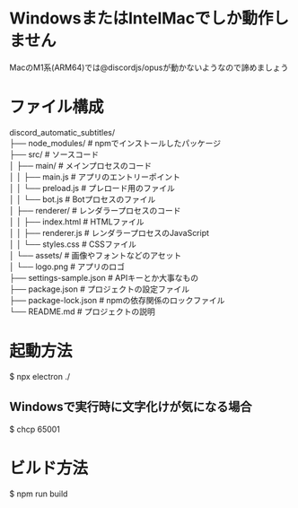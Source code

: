 # WindowsまたはIntelMacでしか動作しません
MacのM1系(ARM64)では@discordjs/opusが動かないようなので諦めましょう

# ファイル構成
discord_automatic_subtitles/  
├── node_modules/          # npmでインストールしたパッケージ  
├── src/                   # ソースコード  
│   ├── main/              # メインプロセスのコード  
│   │   ├── main.js        # アプリのエントリーポイント  
│   │   └── preload.js     # プレロード用のファイル  
│   │   └── bot.js         # Botプロセスのファイル  
│   ├── renderer/          # レンダラープロセスのコード  
│   │   ├── index.html     # HTMLファイル  
│   │   ├── renderer.js    # レンダラープロセスのJavaScript  
│   │   └── styles.css     # CSSファイル  
│   └── assets/            # 画像やフォントなどのアセット  
│       └── logo.png       # アプリのロゴ  
├── settings-sample.json   # APIキーとか大事なもの  
├── package.json           # プロジェクトの設定ファイル  
├── package-lock.json      # npmの依存関係のロックファイル  
└── README.md              # プロジェクトの説明  

# 起動方法
$ npx electron ./

## Windowsで実行時に文字化けが気になる場合
$ chcp 65001

# ビルド方法
$ npm run build
